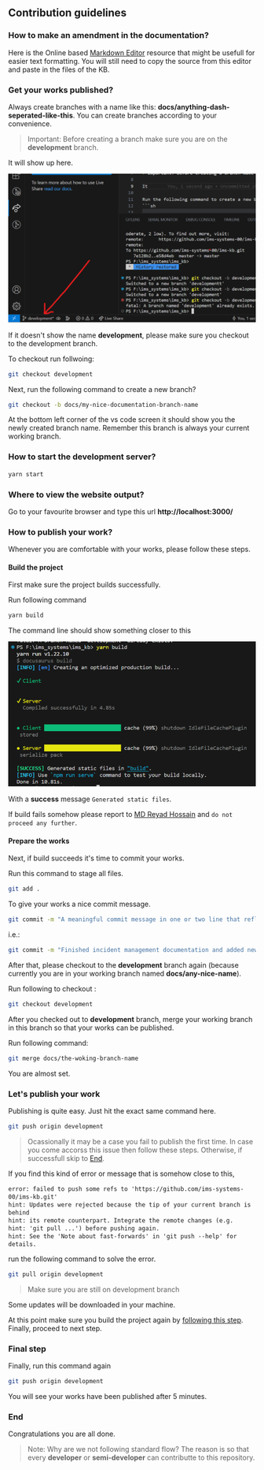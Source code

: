 ## Contribution guidelines

### How to make an amendment in the documentation?

Here is the Online based [Markdown Editor](https://onlinemarkdowneditor.dev/) resource that might be usefull for easier text formatting. You will still need to copy the source from this editor and paste in the files of the KB.

### Get your works published?

Always create branches with a name like this: **docs/anything-dash-seperated-like-this**. You can create branches according to your convenience.

> Important: Before creating a branch make sure you are on the **development** branch.

It will show up here.

![on-branch](./static/img/misc/on-branch.png)

If it doesn't show the name **development**, please make sure you checkout to the development branch.

To checkout run follwoing:

```sh
git checkout development
```

Next, run the following command to create a new branch?

```sh
git checkout -b docs/my-nice-documentation-branch-name
```

At the bottom left corner of the vs code screen it should show you the newly created branch name. Remember this branch is always your current working branch.

### How to start the development server?

```sh
yarn start
```

### Where to view the website output?

Go to your favourite browser and type this url **http://localhost:3000/**

### How to publish your work?

Whenever you are comfortable with your works, please follow these steps.

#### Build the project

First make sure the project builds successfully.

Run following command

```sh
yarn build
```

The command line should show something closer to this

![on-branch](./static/img/misc/build-output.png)

With a **success** message `Generated static files`.

If build fails somehow please report to [MD Reyad Hossain](mailto:reyad@imssystems.tech)
and `do not proceed any further`.

#### Prepare the works

Next, if build succeeds it's time to commit your works.

Run this command to stage all files.

```sh
git add .
```

To give your works a nice commit message.

```sh
git commit -m "A meaningful commit message in one or two line that reflect your works."
```

i.e.:

```sh
git commit -m "Finished incident management documentation and added new static images for CIP"
```

After that, please checkout to the **development** branch again (because currently you are in your working branch named **docs/any-nice-name**).

Run following to checkout :

```sh
git checkout development
```

After you checked out to **development** branch, merge your working branch in this branch so that your works can be published.

Run following command:

```sh
git merge docs/the-woking-branch-name
```

You are almost set.

### Let's publish your work

Publishing is quite easy. Just hit the exact same command here.

```sh
git push origin development
```

> Ocassionally it may be a case you fail to publish the first time. In case you come accorss this issue then follow these steps. Otherwise, if successfull skip to [End](#end).

If you find this kind of error or message that is somehow close to this,

```
error: failed to push some refs to 'https://github.com/ims-systems-00/ims-kb.git'
hint: Updates were rejected because the tip of your current branch is behind
hint: its remote counterpart. Integrate the remote changes (e.g.
hint: 'git pull ...') before pushing again.
hint: See the 'Note about fast-forwards' in 'git push --help' for details.
```

run the following command to solve the error.

```sh
git pull origin development
```

> Make sure you are still on development branch

Some updates will be downloaded in your machine.

At this point make sure you build the project again by [following this step](#build-the-project). Finally, proceed to next step.

### Final step

Finally, run this command again

```sh
git push origin development
```

You will see your works have been published after 5 minutes.

### End

Congratulations you are all done.

> Note: Why are we not following standard flow? The reason is so that every **developer** or **semi-developer** can contributte to this repository.
